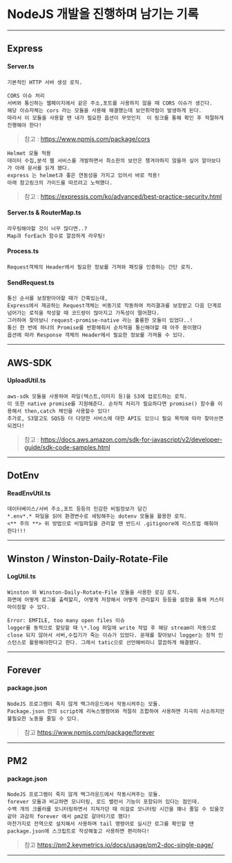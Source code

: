 # NodeJS 개발을 진행하며 남기는 기록

---

## Express

#### Server.ts

```
기본적인 HTTP 서버 생성 로직.
```

```
CORS 이슈 처리
서버와 통신하는 웹페이지에서 같은 주소,포트를 사용하지 않을 때 CORS 이슈가 생긴다.
해당 이슈자체는 cors 라는 모듈을 사용해 해결했는데 보안취약점이 발생하게 된다.
따라서 이 모듈을 사용할 땐 내가 필요한 옵션이 무엇인지  이 링크를 통해 확인 후 적절하게 진행해야 한다!
```

> 참고 : <https://www.npmjs.com/package/cors>

```
Helmet 모듈 적용
데이터 수집,분석 웹 서비스를 개발하면서 최소한의 보안은 챙겨야하지 않을까 싶어 알아보다가 아래 문서를 읽게 됐다.
express 는 helmet과 좋은 연동성을 가지고 있어서 바로 적용!
아래 참고링크의 가이드를 따르려고 노력했다.
```

> 참고 : <https://expressjs.com/ko/advanced/best-practice-security.html>

#### Server.ts & RouterMap.ts

```
라우팅해야할 것이 너무 많다면..?
Map과 forEach 함수로 깔끔하게 라우팅!
```

#### Process.ts

```
Request객체의 Header에서 필요한 정보를 가져와 패킷을 인증하는 간단 로직.
```

#### SendRequest.ts

```
통신 순서를 보장받아야할 때가 간혹있는데,
Express에서 제공하는 Request객체는 비동기로 작동하여 처리결과를 보장받고 다음 단계로 넘어가는 로직을 작성할 때 코드량이 많아지고 가독성이 떨어졌다.
그러하여 찾아보니 request-promise-native 라는 훌륭한 모듈이 있었다..!
통신 한 번에 하나의 Promise를 반환해줘서 순차적을 통신해야할 때 아주 용이했다
옵션에 따라 Response 객체의 Header에서 필요한 정보를 가져올 수 있다.
```

---

## AWS-SDK

#### UploadUtil.ts

```
aws-sdk 모듈을 사용하여 파일(텍스트,이미지 등)을 S3에 업로드하는 로직.
이 또한 native promise를 지원해준다. 순차적 처리가 필요하다면 promise() 함수를 이용해서 then,catch 체인을 사용할수 있다!
추가로, S3말고도 SQS등 더 다양한 서비스에 대한 API도 있으니 필요 목적에 따라 찾아쓰면 되겠다!
```

> 참고 : <https://docs.aws.amazon.com/sdk-for-javascript/v2/developer-guide/sdk-code-samples.html>

---

## DotEnv

#### ReadEnvUtil.ts

```
데이터베이스/서버 주소,포트 등등의 민감한 비밀정보가 담긴
*.env*.* 파일을 읽어 환경변수로 세팅해주는 dotenv 모듈을 활용한 로직.
<** 주의 **> 위 방법으로 비밀파일을 관리할 땐 반드시 .gitignore에 리스트업 해줘야 한다!!!
```

---

## Winston / Winston-Daily-Rotate-File

#### LogUtil.ts

```
Winston 와 Winston-Daily-Rotate-File 모듈을 사용한 로깅 로직.
화면에 어떻게 로그를 출력할지, 어떻게 저장해서 어떻게 관리할지 등등을 설정을 통해 커스터마이징할 수 있다.
```

```
Error: EMFILE, too many open files 이슈
logger를 동적으로 할당할 때 \*.log 파일에 write 작업 후 해당 stream이 자동으로 close 되지 않아서 서버,수집기가 죽는 이슈가 있었다. 문제를 찾아보니 logger는 정적 인스턴스로 활용해야한다고 한다. 그래서 tatic으로 선언해버리니 깔끔하게 해결됐다.
```

---

## Forever

#### package.json

```
NodeJS 프로그램이 죽지 않게 백그라운드에서 작동시켜주는 모듈.
Package.json 안의 script에 리눅스명령어와 적절히 조합하여 사용하면 지극히 사소하지만 불필요한 노동을 줄일 수 있다.
```

> 참고 <https://www.npmjs.com/package/forever>

---

## PM2

#### package.json

```
NodeJS 프로그램이 죽지 않게 백그라운드에서 작동시켜주는 모듈.
forever 모듈과 비교하면 모니터링, 로드 밸런서 기능이 포함되어 있다는 점인데.
수백 개의 크롤러를 모니터링하면서 지쳐가던 때 이걸로 모니터링 시간을 꽤나 줄일 수 있을것 같아 과감히 forever 에서 pm2로 갈아타기로 했다!
마찬가지로 전역으로 설치해서 사용하며 tail 명령어로 실시간 로그를 확인할 땐 package.json에 스크립트로 작성해놓고 사용하면 편리하다!
```

> 참고 <https://pm2.keymetrics.io/docs/usage/pm2-doc-single-page/>

---
